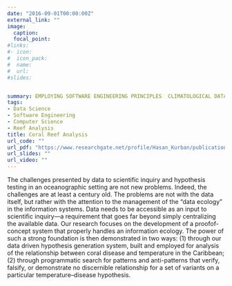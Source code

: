 ```yaml
---
date: "2016-09-01T00:00:00Z"
external_link: ""
image:
  caption: 
  focal_point: 
#links:
#- icon: 
#  icon_pack: 
#  name: 
#  url: 
#slides: 


summary: EMPLOYING SOFTWARE ENGINEERING PRINCIPLES  CLIMATOLOGICAL DATASETS 
tags:
- Data Science
- Software Engineering
- Computer Science
- Reef Analysis
title: Coral Reef Analysis
url_code: ""
url_pdf: "https://www.researchgate.net/profile/Hasan_Kurban/publication/334591340_EMPLOYING_SOFTWARE_ENGINEERING_PRINCIPLES_EMPLOYING_SOFTWARE_ENGINEERING_PRINCIPLES_TO_ENHANCE_MANAGEMENT_OF_CLIMATOLOGICAL_DATASETS_FOR_CORAL_REEF_ANALYSIS/links/5d330c3e299bf1995b39a083/EMPLOYING-SOFTWARE-ENGINEERING-PRINCIPLES-EMPLOYING-SOFTWARE-ENGINEERING-PRINCIPLES-TO-ENHANCE-MANAGEMENT-OF-CLIMATOLOGICAL-DATASETS-FOR-CORAL-REEF-ANALYSIS.pdf"
url_slides: ""
url_video: ""
---
```


The challenges presented by data to scientific inquiry and hypothesis testing in an oceanographic setting
are not new problems. Indeed, the challenges are at least a century old. The problems are not with the data itself, but rather with the attention to the management of the “data ecology” in the information systems. Data needs to be accessible as an input to scientific inquiry—a requirement that goes far beyond simply centralizing the available data. Our research focuses on the development of a proofof-concept system that properly handles an information ecology. The power of such a strong foundation is then demonstrated in two ways: (1) through our data driven hypothesis generation system, built and employed for analysis of the relationship between coral disease and temperature in the Caribbean; (2) through programmatic search for patterns and anti-patterns that verify, falsify, or demonstrate no discernible relationship for a set of
variants on a particular temperature–disease hypothesis.
